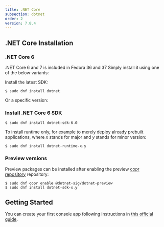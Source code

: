 ```yaml
---
title: .NET Core
subsection: dotnet
order: 2
version: 7.8.4
---
```


## .NET Core Installation

### .NET Core 6

.NET Core 6 and 7 is included in Fedora 36 and 37 Simply install it using one of the below variants:

Install the latest SDK:
```
$ sudo dnf install dotnet
```

Or a specific version:
### Install .NET Core 6 SDK

```
$ sudo dnf install dotnet-sdk-6.0
```

To install runtime only, for example to merely deploy already prebuilt applications, where _x_ stands for major and _y_ stands for minor version:
```
$ sudo dnf install dotnet-runtime-x.y
```

### Preview versions

Preview packages can be installed after enabling the preview [copr repository](/deployment/copr/about.html) repository:
```
$ sudo dnf copr enable @dotnet-sig/dotnet-preview
$ sudo dnf install dotnet-sdk-x.y
```

## Getting Started

You can create your first console app following instructions in [this official guide](https://dotnet.microsoft.com/learn/dotnet/hello-world-tutorial/create).
